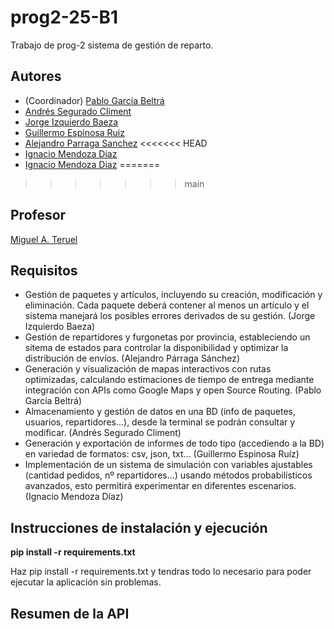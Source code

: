 # prog2-25-B1
Trabajo de prog-2 sistema de gestión de reparto.

## Autores
* (Coordinador) [Pablo García Beltrá](https://github.com/pgb64)
* [Andrés Segurado Climent](https://github.com/Bonew24)
* [Jorge Izquierdo Baeza](https://github.com/jorgeizquierdo-git)
* [Guillermo Espinosa Ruiz](https://github.com/ruukhaUA)
* [Alejandro Parraga Sanchez](https://github.com/w4lexf)
<<<<<<< HEAD
* [Ignacio Mendoza Diaz](https://github.com/w4lexf)
* [Ignacio Mendoza Diaz](https://github.com/imd24)
=======
>>>>>>> main

## Profesor
[Miguel A. Teruel](https://github.com/materuel-ua)

## Requisitos
* Gestión de paquetes y artículos, incluyendo su creación, modificación y eliminación. Cada paquete deberá contener al menos un artículo y el sistema manejará los posibles errores derivados de su gestión. (Jorge Izquierdo Baeza)  
* Gestión de repartidores y furgonetas por provincia, estableciendo un sitema de estados para controlar la disponibilidad y optimizar la distribución de envíos.  (Alejandro Párraga Sánchez) 
* Generación y visualización de mapas interactivos con rutas optimizadas, calculando estimaciones de tiempo de entrega mediante integración con APIs como Google Maps y open Source Routing. (Pablo García Beltrá) 
* Almacenamiento y gestión de datos en una BD (info de paquetes, usuarios, repartidores...), desde la terminal se podrán consultar y modificar. (Andrés Segurado Climent) 
* Generación y exportación de informes de todo tipo (accediendo a la BD) en variedad de formatos: csv, json, txt... (Guillermo Espinosa Ruíz) 
* Implementación de un sistema de simulación con variables ajustables (cantidad pedidos, nº repartidores...) usando métodos probabilísticos avanzados, esto permitirá experimentar en diferentes escenarios. (Ignacio Mendoza Díaz) 

## Instrucciones de instalación y ejecución
[//]: # (En primer lugar hay que activar el entorno virtual, para ello, ejecuta en la terminal el siguiente comando: python -m venv venvpaquetes) 
[//]: # (luego: source entorno_virtual/bin/activate.)
[//]: # (IMPORTANTE: No ejecutar en thonny, usar Visual Studio)

[//]: # (Ahora procedemos a instalar todas las dependencias:)

**pip install -r requirements.txt**

Haz pip install -r requirements.txt y tendras todo lo necesario para poder ejecutar la aplicación sin problemas.


## Resumen de la API
[//]: # (Para comenzar a usar la app en Visual Studio abre dos terminales a la vez, en el primero ejecuta: python run_server.py)
[//]: # (Luego en la segunda terminal ejecuta: python main.py con esto ya se podrá ver la interfaz de la app)
[//]: # (Usuario: carmeng57 Contraseña : 5048%MdLTh)
